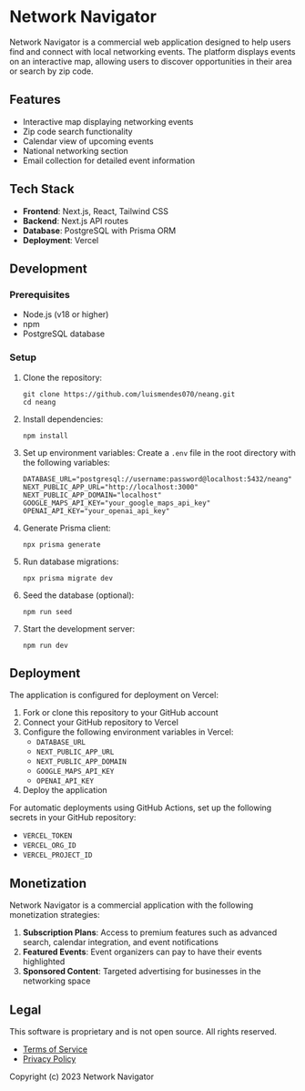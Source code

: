 # Network Navigator

Network Navigator is a commercial web application designed to help users find and connect with local networking events. The platform displays events on an interactive map, allowing users to discover opportunities in their area or search by zip code.

## Features

- Interactive map displaying networking events
- Zip code search functionality
- Calendar view of upcoming events
- National networking section
- Email collection for detailed event information

## Tech Stack

- **Frontend**: Next.js, React, Tailwind CSS
- **Backend**: Next.js API routes
- **Database**: PostgreSQL with Prisma ORM
- **Deployment**: Vercel

## Development

### Prerequisites

- Node.js (v18 or higher)
- npm
- PostgreSQL database

### Setup

1. Clone the repository:

   ```
   git clone https://github.com/luismendes070/neang.git
   cd neang
   ```

2. Install dependencies:

   ```
   npm install
   ```

3. Set up environment variables:
   Create a `.env` file in the root directory with the following variables:

   ```
   DATABASE_URL="postgresql://username:password@localhost:5432/neang"
   NEXT_PUBLIC_APP_URL="http://localhost:3000"
   NEXT_PUBLIC_APP_DOMAIN="localhost"
   GOOGLE_MAPS_API_KEY="your_google_maps_api_key"
   OPENAI_API_KEY="your_openai_api_key"
   ```

4. Generate Prisma client:

   ```
   npx prisma generate
   ```

5. Run database migrations:

   ```
   npx prisma migrate dev
   ```

6. Seed the database (optional):

   ```
   npm run seed
   ```

7. Start the development server:
   ```
   npm run dev
   ```

## Deployment

The application is configured for deployment on Vercel:

1. Fork or clone this repository to your GitHub account
2. Connect your GitHub repository to Vercel
3. Configure the following environment variables in Vercel:
   - `DATABASE_URL`
   - `NEXT_PUBLIC_APP_URL`
   - `NEXT_PUBLIC_APP_DOMAIN`
   - `GOOGLE_MAPS_API_KEY`
   - `OPENAI_API_KEY`
4. Deploy the application

For automatic deployments using GitHub Actions, set up the following secrets in your GitHub repository:

- `VERCEL_TOKEN`
- `VERCEL_ORG_ID`
- `VERCEL_PROJECT_ID`

## Monetization

Network Navigator is a commercial application with the following monetization strategies:

1. **Subscription Plans**: Access to premium features such as advanced search, calendar integration, and event notifications
2. **Featured Events**: Event organizers can pay to have their events highlighted
3. **Sponsored Content**: Targeted advertising for businesses in the networking space

## Legal

This software is proprietary and is not open source. All rights reserved.

- [Terms of Service](TERMS_OF_SERVICE.md)
- [Privacy Policy](PRIVACY_POLICY.md)

Copyright (c) 2023 Network Navigator
